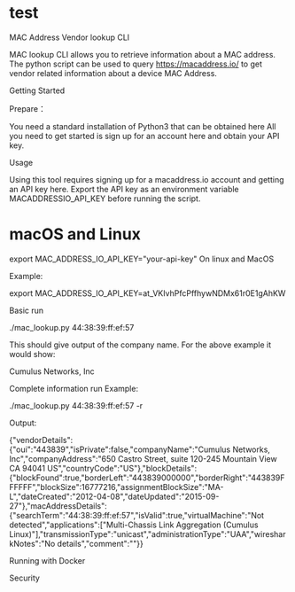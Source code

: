 # test


MAC Address Vendor lookup CLI

MAC lookup CLI allows you to retrieve information about a MAC address.
The python script can be used to query https://macaddress.io/ to get vendor related information about a device MAC Address.

Getting Started

Prepare：

You need a standard installation of Python3 that can be obtained here
All you need to get started is sign up for an account here and obtain your API key.

Usage

Using this tool requires signing up for a macaddress.io account and getting an API key here.
Export the API key as an environment variable MACADDRESSIO_API_KEY before running the script.

# macOS and Linux
export MAC_ADDRESS_IO_API_KEY="your-api-key"
On linux and MacOS

Example:

export MAC_ADDRESS_IO_API_KEY=at_VKIvhPfcPffhywNDMx61r0E1gAhKW



Basic run

./mac_lookup.py 44:38:39:ff:ef:57

This should give output of the company name. For the above example it would show:

Cumulus Networks, Inc

Complete information run
Example:

./mac_lookup.py 44:38:39:ff:ef:57 -r

Output:

{"vendorDetails":{"oui":"443839","isPrivate":false,"companyName":"Cumulus Networks, Inc","companyAddress":"650 Castro Street, suite 120-245 Mountain View CA 94041 US","countryCode":"US"},"blockDetails":{"blockFound":true,"borderLeft":"443839000000","borderRight":"443839FFFFFF","blockSize":16777216,"assignmentBlockSize":"MA-L","dateCreated":"2012-04-08","dateUpdated":"2015-09-27"},"macAddressDetails":{"searchTerm":"44:38:39:ff:ef:57","isValid":true,"virtualMachine":"Not detected","applications":["Multi-Chassis Link Aggregation (Cumulus Linux)"],"transmissionType":"unicast","administrationType":"UAA","wiresharkNotes":"No details","comment":""}}


Running with Docker




Security
